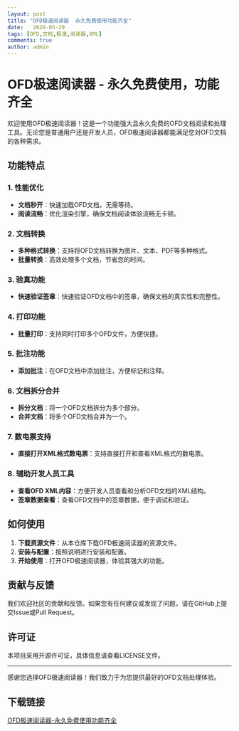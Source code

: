 ```yaml
---
layout: post
title: "OFD极速阅读器  永久免费使用功能齐全"
date:   2020-05-29
tags: [OFD,文档,极速,阅读器,XML]
comments: true
author: admin
---
```

# OFD极速阅读器 - 永久免费使用，功能齐全

欢迎使用OFD极速阅读器！这是一个功能强大且永久免费的OFD文档阅读和处理工具。无论您是普通用户还是开发人员，OFD极速阅读器都能满足您对OFD文档的各种需求。

## 功能特点

### 1. 性能优化
- **文档秒开**：快速加载OFD文档，无需等待。
- **阅读流畅**：优化渲染引擎，确保文档阅读体验流畅无卡顿。

### 2. 文档转换
- **多种格式转换**：支持将OFD文档转换为图片、文本、PDF等多种格式。
- **批量转换**：高效处理多个文档，节省您的时间。

### 3. 验真功能
- **快速验证签章**：快速验证OFD文档中的签章，确保文档的真实性和完整性。

### 4. 打印功能
- **批量打印**：支持同时打印多个OFD文件，方便快捷。

### 5. 批注功能
- **添加批注**：在OFD文档中添加批注，方便标记和注释。

### 6. 文档拆分合并
- **拆分文档**：将一个OFD文档拆分为多个部分。
- **合并文档**：将多个OFD文档合并为一个。

### 7. 数电票支持
- **直接打开XML格式数电票**：支持直接打开和查看XML格式的数电票。

### 8. 辅助开发人员工具
- **查看OFD XML内容**：方便开发人员查看和分析OFD文档的XML结构。
- **签章数据查看**：查看OFD文档中的签章数据，便于调试和验证。

## 如何使用

1. **下载资源文件**：从本仓库下载OFD极速阅读器的资源文件。
2. **安装与配置**：按照说明进行安装和配置。
3. **开始使用**：打开OFD极速阅读器，体验其强大的功能。

## 贡献与反馈

我们欢迎社区的贡献和反馈。如果您有任何建议或发现了问题，请在GitHub上提交Issue或Pull Request。

## 许可证

本项目采用开源许可证，具体信息请查看LICENSE文件。

---

感谢您选择OFD极速阅读器！我们致力于为您提供最好的OFD文档处理体验。

## 下载链接

[OFD极速阅读器-永久免费使用功能齐全](https://pan.quark.cn/s/5aa640b42233)